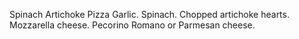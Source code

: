Spinach Artichoke Pizza
Garlic.
Spinach.
Chopped artichoke hearts.
Mozzarella cheese.
Pecorino Romano or Parmesan cheese.